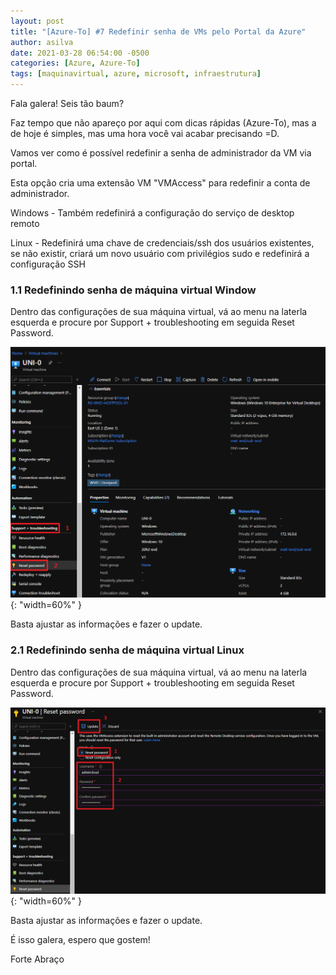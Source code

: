 ```yaml
---
layout: post
title: "[Azure-To] #7 Redefinir senha de VMs pelo Portal da Azure"
author: asilva
date: 2021-03-28 06:54:00 -0500
categories: [Azure, Azure-To]
tags: [maquinavirtual, azure, microsoft, infraestrutura]
---
```


Fala galera! Seis tão baum?

Faz tempo que não apareço por aqui com dicas rápidas (Azure-To), mas a de hoje é simples, mas uma hora você vai acabar precisando =D.

Vamos ver como é possível redefinir a senha de administrador da VM via portal.

Esta opção cria uma extensão VM "VMAccess" para redefinir a conta de administrador.

Windows - Também redefinirá a configuração do serviço de desktop remoto

Linux - Redefinirá uma chave de credenciais/ssh dos usuários existentes, se não existir, criará um novo usuário com privilégios sudo e redefinirá a configuração SSH

### **1.1 Redefinindo senha de máquina virtual Window**

Dentro das configurações de sua máquina virtual, vá ao menu na laterla esquerda e procure por Support + troubleshooting em seguida Reset Password.

![](/assets/img/03/reset.png){: "width=60%" }

Basta ajustar as informações e fazer o update.

### **2.1 Redefinindo senha de máquina virtual Linux**

Dentro das configurações de sua máquina virtual, vá ao menu na laterla esquerda e procure por Support + troubleshooting em seguida Reset Password.

![](/assets/img/03/reset-2.png){: "width=60%" }

Basta ajustar as informações e fazer o update.

É isso galera, espero que gostem!

Forte Abraço